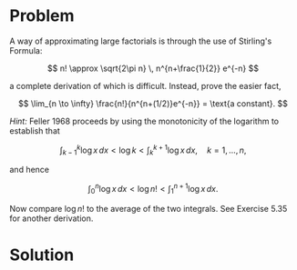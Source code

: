 # Problem
A way of approximating large factorials is through the use of Stirling's Formula:

$$
n! \approx \sqrt{2\pi n} \, n^{n+\frac{1}{2}} e^{-n}
$$

a complete derivation of which is difficult. Instead, prove the easier fact,

$$
\lim_{n \to \infty} \frac{n!}{n^{n+(1/2)}e^{-n}} = \text{a constant}.
$$

*Hint:* Feller 1968 proceeds by using the monotonicity of the logarithm to establish that

$$
\int_{k-1}^{k} \log x \, dx < \log k < \int_{k}^{k+1} \log x \, dx, \quad k = 1, \dots, n,
$$

and hence

$$
\int_{0}^{n} \log x \, dx < \log n! < \int_{1}^{n+1} \log x \, dx.
$$

Now compare $\log n!$ to the average of the two integrals. See Exercise 5.35 for another derivation.

# Solution